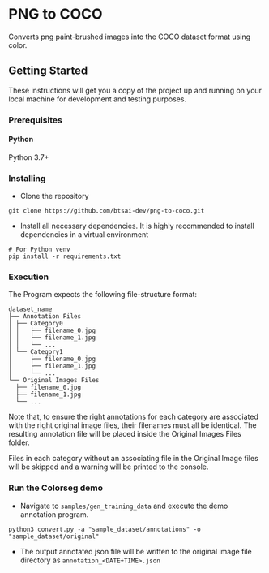 # PNG to COCO

Converts png paint-brushed images into the COCO dataset format using color.

## Getting Started

These instructions will get you a copy of the project up and running on your local machine for development and testing purposes.

### Prerequisites

#### Python
Python 3.7+

### Installing

- Clone the repository
```console
git clone https://github.com/btsai-dev/png-to-coco.git
```

- Install all necessary dependencies. It is highly recommended to install dependencies in a virtual environment
```console
# For Python venv
pip install -r requirements.txt
```

### Execution
The Program expects the following file-structure format:

    dataset_name
    ├── Annotation Files
    │ ├── Category0
    │ │   ├── filename_0.jpg
    │ │   └── filename_1.jpg
    │ │   └── ...
    │ └── Category1
    │     ├── filename_0.jpg
    │     ├── filename_1.jpg
    │     └── ...
    └── Original Images Files
      ├── filename_0.jpg
      ├── filename_1.jpg
      └── ...

Note that, to ensure the right annotations for each category are associated with the right original image files, their filenames must all be identical.
The resulting annotation file will be placed inside the Original Images Files folder.

Files in each category without an associating file in the Original Image files will be skipped and a warning will be printed to the console.

### Run the Colorseg demo
- Navigate to ```samples/gen_training_data```  and execute the demo annotation program.
```console
python3 convert.py -a "sample_dataset/annotations" -o "sample_dataset/original"
```
- The output annotated json file will be written to the original image file directory as ```annotation_<DATE+TIME>.json```